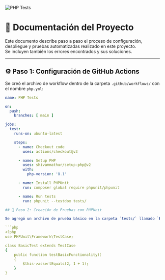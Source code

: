 ![PHP Tests](https://github.com/DeltaBairon/Despliegue_PHP/actions/workflows/PHP%20Tests/badge.svg)

# 📘 Documentación del Proyecto

Este documento describe paso a paso el proceso de configuración, despliegue y pruebas automatizadas realizado en este proyecto.  
Se incluyen también los errores encontrados y sus soluciones.

---

## ⚙️ Paso 1: Configuración de GitHub Actions

Se creó el archivo de workflow dentro de la carpeta `.github/workflows/` con el nombre `php.yml`:

```yaml
name: PHP Tests

on:
  push:
    branches: [ main ]

jobs:
  test:
    runs-on: ubuntu-latest

    steps:
      - name: Checkout code
        uses: actions/checkout@v3

      - name: Setup PHP
        uses: shivammathur/setup-php@v2
        with:
          php-version: '8.1'

      - name: Install PHPUnit
        run: composer global require phpunit/phpunit

      - name: Run tests
        run: phpunit --testdox tests/

## 🧪 Paso 2: Creación de Pruebas con PHPUnit

Se agregó un archivo de prueba básico en la carpeta `tests/` llamado `BasicTest.php`:

```php
<?php
use PHPUnit\Framework\TestCase;

class BasicTest extends TestCase
{
    public function testBasicFunctionality()
    {
        $this->assertEquals(2, 1 + 1);
    }
}

